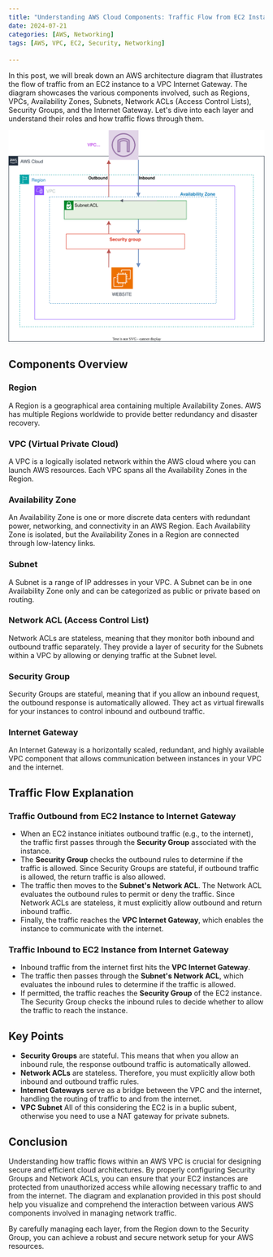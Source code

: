 ```yaml
---
title: "Understanding AWS Cloud Components: Traffic Flow from EC2 Instance to VPC Internet Gateway"
date: 2024-07-21
categories: [AWS, Networking]
tags: [AWS, VPC, EC2, Security, Networking]

---
```


In this post, we will break down an AWS architecture diagram that illustrates the flow of traffic from an EC2 instance to a VPC Internet Gateway. The diagram showcases the various components involved, such as Regions, VPCs, Availability Zones, Subnets, Network ACLs (Access Control Lists), Security Groups, and the Internet Gateway. Let's dive into each layer and understand their roles and how traffic flows through them.

![AWS Cloud Diagram](/assets/img/AWS-Cloud.drawio.svg)

## Components Overview

### Region
A Region is a geographical area containing multiple Availability Zones. AWS has multiple Regions worldwide to provide better redundancy and disaster recovery.

### VPC (Virtual Private Cloud)
A VPC is a logically isolated network within the AWS cloud where you can launch AWS resources. Each VPC spans all the Availability Zones in the Region.

### Availability Zone
An Availability Zone is one or more discrete data centers with redundant power, networking, and connectivity in an AWS Region. Each Availability Zone is isolated, but the Availability Zones in a Region are connected through low-latency links.

### Subnet
A Subnet is a range of IP addresses in your VPC. A Subnet can be in one Availability Zone only and can be categorized as public or private based on routing.

### Network ACL (Access Control List)
Network ACLs are stateless, meaning that they monitor both inbound and outbound traffic separately. They provide a layer of security for the Subnets within a VPC by allowing or denying traffic at the Subnet level.

### Security Group
Security Groups are stateful, meaning that if you allow an inbound request, the outbound response is automatically allowed. They act as virtual firewalls for your instances to control inbound and outbound traffic.

### Internet Gateway
An Internet Gateway is a horizontally scaled, redundant, and highly available VPC component that allows communication between instances in your VPC and the internet.

## Traffic Flow Explanation

### Traffic Outbound from EC2 Instance to Internet Gateway
- When an EC2 instance initiates outbound traffic (e.g., to the internet), the traffic first passes through the **Security Group** associated with the instance.
- The **Security Group** checks the outbound rules to determine if the traffic is allowed. Since Security Groups are stateful, if outbound traffic is allowed, the return traffic is also allowed.
- The traffic then moves to the **Subnet's Network ACL**. The Network ACL evaluates the outbound rules to permit or deny the traffic. Since Network ACLs are stateless, it must explicitly allow outbound and return inbound traffic.
- Finally, the traffic reaches the **VPC Internet Gateway**, which enables the instance to communicate with the internet.

### Traffic Inbound to EC2 Instance from Internet Gateway
- Inbound traffic from the internet first hits the **VPC Internet Gateway**.
- The traffic then passes through the **Subnet's Network ACL**, which evaluates the inbound rules to determine if the traffic is allowed.
- If permitted, the traffic reaches the **Security Group** of the EC2 instance. The Security Group checks the inbound rules to decide whether to allow the traffic to reach the instance.

## Key Points

- **Security Groups** are stateful. This means that when you allow an inbound rule, the response outbound traffic is automatically allowed.
- **Network ACLs** are stateless. Therefore, you must explicitly allow both inbound and outbound traffic rules.
- **Internet Gateways** serve as a bridge between the VPC and the internet, handling the routing of traffic to and from the internet.
- **VPC Subnet** All of this considering the EC2 is in a buplic subent, otherwise you need to use a NAT gateway for private subnets.

## Conclusion

Understanding how traffic flows within an AWS VPC is crucial for designing secure and efficient cloud architectures. By properly configuring Security Groups and Network ACLs, you can ensure that your EC2 instances are protected from unauthorized access while allowing necessary traffic to and from the internet. The diagram and explanation provided in this post should help you visualize and comprehend the interaction between various AWS components involved in managing network traffic.

By carefully managing each layer, from the Region down to the Security Group, you can achieve a robust and secure network setup for your AWS resources.
